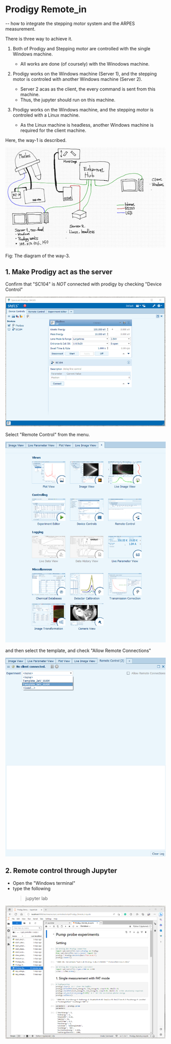 # Prodigy Remote_in

-- how to integrate the stepping motor system and the ARPES measurement.

There is three way to achieve it.

1. Both of Prodigy and Stepping motor are controlled with the single Windows machine.

   - All works are done (of coursely) with the Winodows machine.

2. Prodigy works on the Windows machine (Server 1), and the stepping motor is controled with another Windows machine (Server 2).

   - Server 2 acas as the client, the every command is sent from this machine.
   - Thus, the jupyter should run on this machine.

3. Prodigy works on the Windows machine, and the stepping motor is controled with a Linux machine.

   - As the Linux machine is headless, another Windows machine is required for the client machine.

Here, the way-1 is described.

![NetworkConfiguration](./DigramPumpProbeSetup.png)

Fig: The diagram of the way-3.

## 1. Make Prodigy act as the server

Confirm that "SC104" is _NOT_ connected with prodigy by checking "Device Control"

![DeviceControl](./ProdigyDeviceControl.png)

Select "Remote Control" from the menu.

![ProdigyMenu](./ProdigyMenu.png)

and then select the template, and check "Allow Remote Connections"

![Remote_in](./ProdigyRemote_in.png)

## 2. Remote control through Jupyter

- Open the "Windows terminal"
- type the following
  > jupyter lab

![JupyterLab](./SS_Jupyter.png)

<!--
The below is for way-3.

## 0. Step zero: To control with jupyter from the client machine.

### Setting the server

Execut below on the server 2 (Linux).

```
# jupyter notebook password
```

The hash is automatically saved in `.jupyter/jupyter_notebook_config.json`

### Execute Jupyter Notebook

Execute below on the server.

```
# jupyter notebook --ip="*" --no-browser
```

###

- On the client machine, access `http://[IP address of the server]:8888`.
- jupyter notebook appear in the web browser.

## 1. Prodigy size preparation.

Note: Calibration file cannot be changed with remote-in.

## 2. Run jupyter notebook from the client PC.

-->
